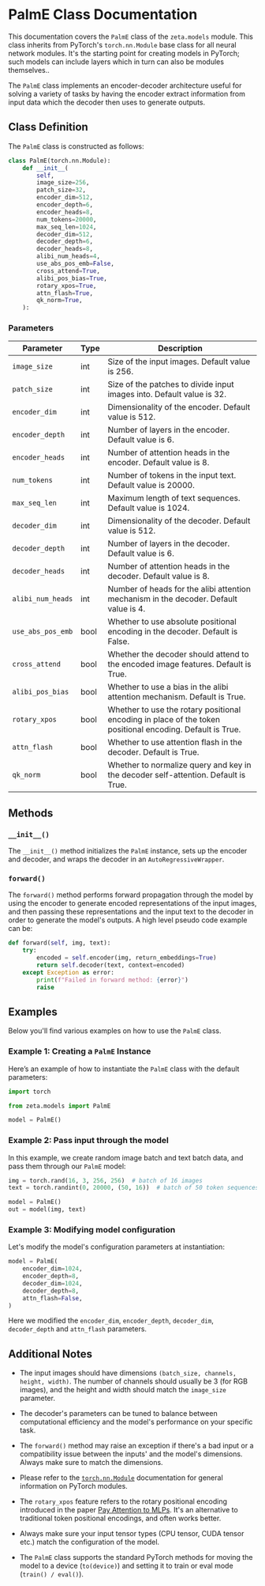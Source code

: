 # PalmE Class Documentation

This documentation covers the `PalmE` class of the `zeta.models` module. This class inherits from PyTorch's `torch.nn.Module` base class for all neural network modules. It's the starting point for creating models in PyTorch; such models can include layers which in turn can also be modules themselves..

The `PalmE` class implements an encoder-decoder architecture useful for solving a variety of tasks by having the encoder extract information from input data which the decoder then uses to generate outputs.

## Class Definition 

The `PalmE` class is constructed as follows:

```python
class PalmE(torch.nn.Module):
    def __init__(
        self,
        image_size=256,
        patch_size=32,
        encoder_dim=512,
        encoder_depth=6,
        encoder_heads=8,
        num_tokens=20000,
        max_seq_len=1024,
        decoder_dim=512,
        decoder_depth=6,
        decoder_heads=8,
        alibi_num_heads=4,
        use_abs_pos_emb=False,
        cross_attend=True,
        alibi_pos_bias=True,
        rotary_xpos=True,
        attn_flash=True,
        qk_norm=True,
    ):
```

### Parameters 

| Parameter | Type | Description |
| --- | --- | --- |
| `image_size` | int | Size of the input images. Default value is 256. |
| `patch_size` | int | Size of the patches to divide input images into. Default value is 32. |
| `encoder_dim` | int | Dimensionality of the encoder. Default value is 512. |
| `encoder_depth` | int | Number of layers in the encoder. Default value is 6. |
| `encoder_heads` | int | Number of attention heads in the encoder. Default value is 8. |
| `num_tokens` | int | Number of tokens in the input text. Default value is 20000. |
| `max_seq_len` | int | Maximum length of text sequences. Default value is 1024. |
| `decoder_dim` | int | Dimensionality of the decoder. Default value is 512. |
| `decoder_depth` | int | Number of layers in the decoder. Default value is 6. |
| `decoder_heads` | int | Number of attention heads in the decoder. Default value is 8. |
| `alibi_num_heads` | int | Number of heads for the alibi attention mechanism in the decoder. Default value is 4. |
| `use_abs_pos_emb` | bool | Whether to use absolute positional encoding in the decoder. Default is False. |
| `cross_attend` | bool | Whether the decoder should attend to the encoded image features. Default is True. |
| `alibi_pos_bias` | bool | Whether to use a bias in the alibi attention mechanism. Default is True. |
| `rotary_xpos` | bool | Whether to use the rotary positional encoding in place of the token positional encoding. Default is True. |
| `attn_flash` | bool | Whether to use attention flash in the decoder. Default is True. |
| `qk_norm` | bool | Whether to normalize query and key in the decoder self-attention. Default is True. |

## Methods 

### `__init__()` 

The `__init__()` method initializes the `PalmE` instance, sets up the encoder and decoder, and wraps the decoder in an `AutoRegressiveWrapper`.

### `forward()`

The `forward()` method performs forward propagation through the model by using the encoder to generate encoded representations of the input images, and then passing these representations and the input text to the decoder in order to generate the model's outputs. A high level pseudo code example can be:

```python
def forward(self, img, text):
    try:
        encoded = self.encoder(img, return_embeddings=True)
        return self.decoder(text, context=encoded)
    except Exception as error:
        print(f"Failed in forward method: {error}")
        raise
```

## Examples

Below you'll find various examples on how to use the `PalmE` class.

### Example 1: Creating a `PalmE` Instance

Here’s an example of how to instantiate the `PalmE` class with the default parameters:

```python
import torch

from zeta.models import PalmE

model = PalmE()
```
### Example 2: Pass input through the model

In this example, we create random image batch and text batch data, and pass them through our `PalmE` model:

```python
img = torch.rand(16, 3, 256, 256)  # batch of 16 images
text = torch.randint(0, 20000, (50, 16))  # batch of 50 token sequences for 16 samples

model = PalmE()
out = model(img, text)
```

### Example 3: Modifying model configuration

Let's modify the model's configuration parameters at instantiation:

```python
model = PalmE(
    encoder_dim=1024,
    encoder_depth=8,
    decoder_dim=1024,
    decoder_depth=8,
    attn_flash=False,
)
```

Here we modified the `encoder_dim`, `encoder_depth`, `decoder_dim`, `decoder_depth` and `attn_flash` parameters.

## Additional Notes

- The input images should have dimensions `(batch_size, channels, height, width)`. The number of channels should usually be 3 (for RGB images), and the height and width should match the `image_size` parameter. 

- The decoder's parameters can be tuned to balance between computational efficiency and the model's performance on your specific task. 

- The `forward()` method may raise an exception if there's a bad input or a compatibility issue between the inputs' and the model's dimensions. Always make sure to match the dimensions. 

- Please refer to the [`torch.nn.Module`](https://pytorch.org/docs/stable/generated/torch.nn.Module.html) documentation for general information on PyTorch modules. 

- The `rotary_xpos` feature refers to the rotary positional encoding introduced in the paper [Pay Attention to MLPs](https://arxiv.org/abs/2105.08050). It's an alternative to traditional token positional encodings, and often works better. 

- Always make sure your input tensor types (CPU tensor, CUDA tensor etc.) match the configuration of the model. 

- The `PalmE` class supports the standard PyTorch methods for moving the model to a device (`to(device)`) and setting it to train or eval mode (`train() / eval()`).
